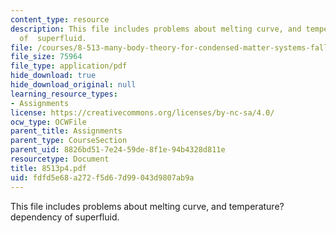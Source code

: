 ```yaml
---
content_type: resource
description: This file includes problems about melting curve, and temperature?dependency
  of  superfluid.
file: /courses/8-513-many-body-theory-for-condensed-matter-systems-fall-2004/fdfd5e68a272f5d67d99043d9807ab9a_8513p4.pdf
file_size: 75964
file_type: application/pdf
hide_download: true
hide_download_original: null
learning_resource_types:
- Assignments
license: https://creativecommons.org/licenses/by-nc-sa/4.0/
ocw_type: OCWFile
parent_title: Assignments
parent_type: CourseSection
parent_uid: 8826bd51-7e24-59de-8f1e-94b4328d811e
resourcetype: Document
title: 8513p4.pdf
uid: fdfd5e68-a272-f5d6-7d99-043d9807ab9a
---
```

This file includes problems about melting curve, and temperature?dependency of  superfluid.